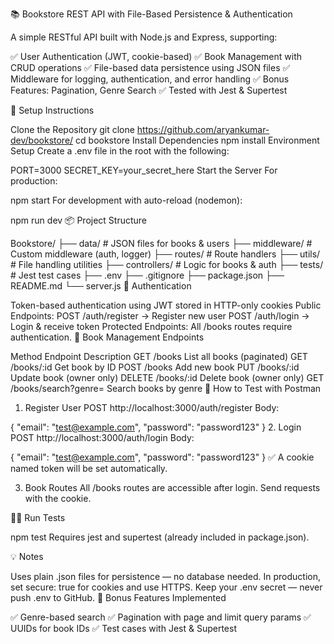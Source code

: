📚 Bookstore REST API with File-Based Persistence & Authentication

A simple RESTful API built with Node.js and Express, supporting:

✅ User Authentication (JWT, cookie-based)
✅ Book Management with CRUD operations
✅ File-based data persistence using JSON files
✅ Middleware for logging, authentication, and error handling
✅ Bonus Features: Pagination, Genre Search
✅ Tested with Jest & Supertest

🚀 Setup Instructions

Clone the Repository
git clone https://github.com/aryankumar-dev/bookstore/
cd bookstore
Install Dependencies
npm install
Environment Setup
Create a .env file in the root with the following:

PORT=3000
SECRET_KEY=your_secret_here
Start the Server
For production:

npm start
For development with auto-reload (nodemon):

npm run dev
📦 Project Structure

Bookstore/
├── data/              # JSON files for books & users
├── middleware/        # Custom middleware (auth, logger)
├── routes/            # Route handlers
├── utils/             # File handling utilities
├── controllers/       # Logic for books & auth
├── tests/             # Jest test cases
├── .env
├── .gitignore
├── package.json
├── README.md
└── server.js
🔐 Authentication

Token-based authentication using JWT stored in HTTP-only cookies
Public Endpoints:
POST /auth/register → Register new user
POST /auth/login → Login & receive token
Protected Endpoints:
All /books routes require authentication.
📖 Book Management Endpoints

Method	Endpoint	Description
GET	/books	List all books (paginated)
GET	/books/:id	Get book by ID
POST	/books	Add new book
PUT	/books/:id	Update book (owner only)
DELETE	/books/:id	Delete book (owner only)
GET	/books/search?genre=	Search books by genre
🧪 How to Test with Postman

1. Register User
POST http://localhost:3000/auth/register
Body:

{
  "email": "test@example.com",
  "password": "password123"
}
2. Login
POST http://localhost:3000/auth/login
Body:

{
  "email": "test@example.com",
  "password": "password123"
}
✅ A cookie named token will be set automatically.

3. Book Routes
All /books routes are accessible after login. Send requests with the cookie.

🧑‍🔬 Run Tests

npm test
Requires jest and supertest (already included in package.json).

💡 Notes

Uses plain .json files for persistence — no database needed.
In production, set secure: true for cookies and use HTTPS.
Keep your .env secret — never push .env to GitHub.
🌟 Bonus Features Implemented

✅ Genre-based search
✅ Pagination with page and limit query params
✅ UUIDs for book IDs
✅ Test cases with Jest & Supertest

